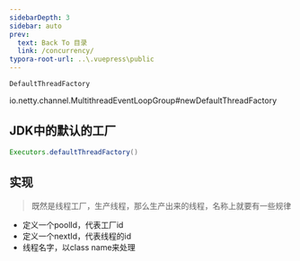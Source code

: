 ```yaml
---
sidebarDepth: 3
sidebar: auto
prev:
  text: Back To 目录
  link: /concurrency/
typora-root-url: ..\.vuepress\public
---
```




```
DefaultThreadFactory
```

io.netty.channel.MultithreadEventLoopGroup#newDefaultThreadFactory

## JDK中的默认的工厂

```java
Executors.defaultThreadFactory()
```



## 实现

> 既然是线程工厂，生产线程，那么生产出来的线程，名称上就要有一些规律

- 定义一个poolId，代表工厂id
- 定义一个nextId，代表线程的id
- 线程名字，以class name来处理

